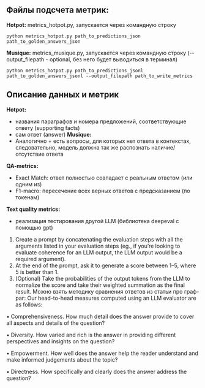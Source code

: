 ## Файлы подсчета метрик:
__Hotpot:__ metrics_hotpot.py, запускается через командную строку
```
python metrics_hotpot.py path_to_predictions_json path_to_golden_answers_json
```

__Musique:__ metrics_musique.py, запускается через командную строку (--output_filepath - optional, без него будет выводиться в терминал)
```
python metrics_hotpot.py path_to_predictions_jsonl path_to_golden_answers_jsonl --output_filepath path_to_write_metrics
```

## Описание данных и метрик
__Hotpot:__
 - названия параграфов и номера предложений,  соответствующие ответу (supporting facts)
 - сам ответ (answer)
__Musique:__
 - Аналогично + есть вопросы, для которых нет ответа в контекстах, следовательно, модель должна так же распознать наличие/отсутствие ответа

__QA-metrics:__
 - Exact Match: ответ полностью совпадает с реальным ответом (или одним из)
 - F1-macro: пересечение всех верных ответов с предсказанием (по токенам)

__Text quality metrics:__
 - реализация тестирования другой LLM (библиотека deepeval с помощью gpt)
 1. Create a prompt by concatenating the evaluation steps with all the arguments listed in your evaluation steps (eg., if you’re looking to evaluate coherence for an LLM output, the LLM output would be a required argument).
 2. At the end of the prompt, ask it to generate a score between 1–5, where 5 is better than 1.
 3. (Optional) Take the probabilities of the output tokens from the LLM to normalize the score and take their weighted summation as the final result.
 Можно взять методику сравнения ответов из статьи про граф-раг:
 Our head-to-head measures computed using an LLM evaluator are as follows:
 
 • Comprehensiveness. How much detail does the answer provide to cover all aspects and details of the question?
 
 • Diversity. How varied and rich is the answer in providing different perspectives and insights on the question?
 
 • Empowerment. How well does the answer help the reader understand and make informed judgements about the topic?
 
 • Directness. How specifically and clearly does the answer address the question?
